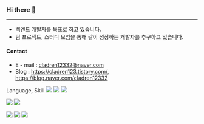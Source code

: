 ### Hi there 👋

------
* 백엔드 개발자를 목표로 하고 있습니다.
* 팀 프로젝트, 스터디 모임을 통해 같이 성장하는 개발자를 추구하고 있습니다.



#### Contact
* E - mail : cladren12332@naver.com
* Blog     : https://cladren123.tistory.com/, https://blog.naver.com/cladren12332



Language, Skill
<img src="https://img.shields.io/badge/Java-007396?style=flat-square&logo=Java&logoColor=white"/></a>
<img src="https://img.shields.io/badge/Python-3766AB?style=flat-square&logo=Python&logoColor=white"/></a>
<img src="https://img.shields.io/badge/C++-00599C?style=flat-square&logo=C++&logoColor=white"/></a>

<img src="https://img.shields.io/badge/Java-4479A1?style=flat-square&logo=MySQL&logoColor=white"/></a>
<img src="https://img.shields.io/badge/Java-003545?style=flat-square&logo=MariaDB&logoColor=white"/></a>

<img src="https://img.shields.io/badge/Java-6DB33F?style=flat-square&logo=Spring&logoColor=white"/></a>
<img src="https://img.shields.io/badge/Java-6DB33F?style=flat-square&logo=SpringBoot&logoColor=white"/></a>
<img src="https://img.shields.io/badge/Java-092E20?style=flat-square&logo=Django&logoColor=white"/></a>




<!--
**cladren123/cladren123** is a ✨ _special_ ✨ repository because its `README.md` (this file) appears on your GitHub profile.

Here are some ideas to get you started:

- 🔭 I’m currently working on ...
- 🌱 I’m currently learning ...
- 👯 I’m looking to collaborate on ...
- 🤔 I’m looking for help with ...
- 💬 Ask me about ...
- 📫 How to reach me: ...
- 😄 Pronouns: ...
- ⚡ Fun fact: ...
-->

